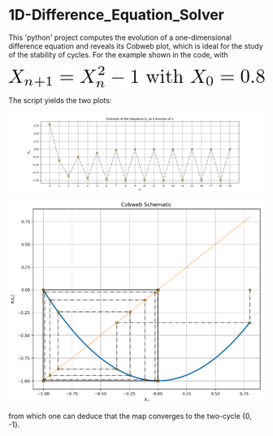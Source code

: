 # 1D-Difference_Equation_Solver
This 'python' project computes the evolution of a one-dimensional difference equation and reveals its Cobweb plot, which is ideal for the study of the stability of cycles. For the example shown in the code, with

![](./Example_Eq.png)

The script yields the two plots:

![](./Sample_Sequence.png)

![](./Cobweb.png)

from which one can deduce that the map converges to the two-cycle {0, -1}.

